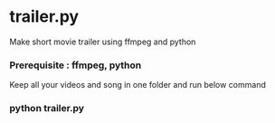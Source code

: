 # trailer.py
Make short movie trailer using ffmpeg and python

### Prerequisite : ffmpeg, python

Keep all your videos and song in one folder and run below command

### python trailer.py
